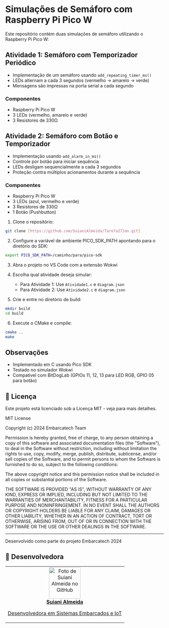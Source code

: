 # Simulações de Semáforo com Raspberry Pi Pico W

Este repositório contém duas simulações de semáforo utilizando o Raspberry Pi Pico W:

## Atividade 1: Semáforo com Temporizador Periódico
- Implementação de um semáforo usando `add_repeating_timer_ms()`
- LEDs alternam a cada 3 segundos (vermelho → amarelo → verde)
- Mensagens são impressas na porta serial a cada segundo

### Componentes
- Raspberry Pi Pico W
- 3 LEDs (vermelho, amarelo e verde)
- 3 Resistores de 330Ω

## Atividade 2: Semáforo com Botão e Temporizador
- Implementação usando `add_alarm_in_ms()`
- Controle por botão para iniciar sequência
- LEDs desligam sequencialmente a cada 3 segundos
- Proteção contra múltiplos acionamentos durante a sequência

### Componentes
- Raspberry Pi Pico W
- 3 LEDs (azul, vermelho e verde)
- 3 Resistores de 330Ω
- 1 Botão (Pushbutton)

1. Clone o repositório:
```bash
git clone [https://github.com/SuianiAlmeida/Tarefa27Jan.git]
```

2. Configure a variável de ambiente PICO_SDK_PATH apontando para o diretório do SDK:
```bash
export PICO_SDK_PATH=/caminho/para/pico-sdk
```
3. Abra o projeto no VS Code com a extensão Wokwi

4. Escolha qual atividade deseja simular:
   - Para Atividade 1: Use `Atividade1.c` e `diagram.json`
   - Para Atividade 2: Use `Atividade2.c` e `diagram.json`

5. Crie e entre no diretório de build:
```bash
mkdir build
cd build
```
6. Execute o CMake e compile:
```bash
cmake ..
make
```

## Observações
- Implementado em C usando Pico SDK
- Testado no simulador Wokwi
- Compatível com BitDogLab (GPIOs 11, 12, 13 para LED RGB, GPIO 05 para botão)

 ## 📝 Licença

Este projeto está licenciado sob a Licença MIT - veja para mais detalhes.

MIT License

Copyright (c) 2024 Embarcatech Team

Permission is hereby granted, free of charge, to any person obtaining a copy
of this software and associated documentation files (the "Software"), to deal
in the Software without restriction, including without limitation the rights
to use, copy, modify, merge, publish, distribute, sublicense, and/or sell
copies of the Software, and to permit persons to whom the Software is
furnished to do so, subject to the following conditions:

The above copyright notice and this permission notice shall be included in all
copies or substantial portions of the Software.

THE SOFTWARE IS PROVIDED "AS IS", WITHOUT WARRANTY OF ANY KIND, EXPRESS OR
IMPLIED, INCLUDING BUT NOT LIMITED TO THE WARRANTIES OF MERCHANTABILITY,
FITNESS FOR A PARTICULAR PURPOSE AND NONINFRINGEMENT. IN NO EVENT SHALL THE
AUTHORS OR COPYRIGHT HOLDERS BE LIABLE FOR ANY CLAIM, DAMAGES OR OTHER
LIABILITY, WHETHER IN AN ACTION OF CONTRACT, TORT OR OTHERWISE, ARISING FROM,
OUT OF OR IN CONNECTION WITH THE SOFTWARE OR THE USE OR OTHER DEALINGS IN THE
SOFTWARE.

---
Desenvolvido como parte do projeto Embarcatech 2024

## 🎯 Desenvolvedora

<table>
</td>
    <td align="center">
      <a href="https://github.com/suianialmeida">
        <img src="https://github.com/suianialmeida.png" width="100px;" alt="Foto de Suiani Almeida no GitHub"/><br>
        <b>Suiani Almeida</b>
        <p>Desenvolvedora em Sistemas Embarcados e IoT</p>
      </a>
      </td>